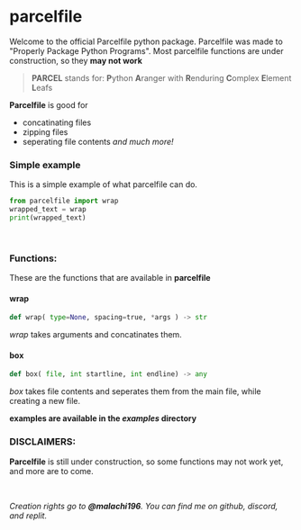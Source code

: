 
# parcelfile

Welcome to the official Parcelfile python package. Parcelfile was made to "Properly Package Python Programs".
Most parcelfile functions are under construction, so they __may not work__

> __PARCEL__ stands for: 
**P**ython 
**A**ranger with 
**R**enduring 
**C**omplex 
**E**lement 
**L**eafs

__Parcelfile__ is good for 
+ concatinating files
+ zipping files
+ seperating file contents
 _and much more!_

### Simple example
This is a simple example of what parcelfile can do.

```py
from parcelfile import wrap
wrapped_text = wrap
print(wrapped_text)
```

&nbsp;

### Functions:
These are the functions that are available in __parcelfile__
#### wrap
``` py
def wrap( type=None, spacing=true, *args ) -> str
```
_wrap_ takes arguments and concatinates them.

#### box
```py
def box( file, int startline, int endline) -> any
```
_box_ takes file contents and seperates them from the main file, while creating a new file.

**examples are available in the ___examples___ directory**
&nbsp;
### DISCLAIMERS:
__Parcelfile__ is still under construction, so some functions may not work yet, and more are to come.

&nbsp;

_Creation rights go to __@malachi196__. You can find me on github, discord, and replit._

